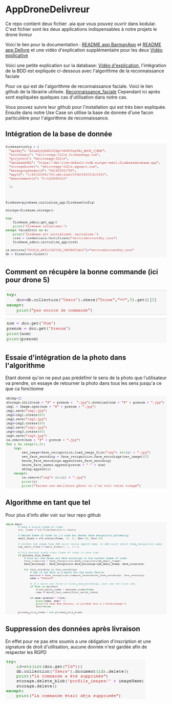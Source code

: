 # AppDroneDelivreur
Ce repo contient deux fichier .aia que vous pouvez ouvrir dans kodular. C'est fichier sont les deux applications indispensables à notre projets le drone livreur

Voici le lien pour la documentation : [README app BarmanApp]() et [README app DelIvre]() et une vidéo d'explication supplémentaire pour les deux [Vidéo explicative](https://youtu.be/whOkrrNxA8E)

Voici une petite explication sur la database: [Vidéo d'explication](https://www.youtube.com/watch?v=zAVjq34hjDs&feature=youtu.be), l'intégration de la BDD est expliquée ci-dessous avec l'algorithme de la reconnaissance faciale

Pour ce qui est de l'algorithme de reconnaissance faciale. Voici le lien github de la librairie utilisée. [Reconnaissance_faciale](https://github.com/ageitgey/face_recognition) Cependant ici après sont expliquées quelques cas d'utilisation dans notre cas.

Vous pouvez suivre leur github pour l'installation qui est très bien expliquée.
Ensuite dans notre Use Case on utilise la base de donnée d'une facon particulière pour l'algorithme de reconnaissance.

## Intégration de la base de donnée

![Intégration base de donnée](https://github.com/BasileAmeeuw/AppDroneDelivreur/blob/main/Image%20github/IntegrationBDD.png)

## Comment on récupère la bonne commande (ici pour drone 5)

![Recupération BDD](https://github.com/BasileAmeeuw/AppDroneDelivreur/blob/main/Image%20github/RecupBDD.png)

## Essaie d'intégration de la photo dans l'algorithme
Etant donné qu'on ne peut pas prédéfinir le sens de la photo que l'utilisateur va prendre, on essaye de retourner la photo dans tous les sens jusqu'a ce que ca fonctionne

![Rotation image](https://github.com/BasileAmeeuw/AppDroneDelivreur/blob/main/Image%20github/photo4face.png)

## Algorithme en tant que tel
Pour plus d'info aller voir sur leur repo github

![reco_algo](https://github.com/BasileAmeeuw/AppDroneDelivreur/blob/main/Image%20github/reco_algo.png)

## Suppression des données après livraison
En effet pour ne pas etre soumis a une obligation d'inscription et une signature de droit d'utilisation, aucune donnée n'est gardée afin de respecter les RGPD

![RGPD](https://github.com/BasileAmeeuw/AppDroneDelivreur/blob/main/Image%20github/suppressionBDD.png)
